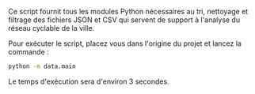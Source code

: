 Ce script fournit tous les modules Python nécessaires au tri, nettoyage et filtrage des fichiers JSON et CSV qui servent de support à l'analyse du réseau cyclable de la ville.

Pour exécuter le script, placez vous dans l'origine du projet et lancez la commande : 

```bash
python -m data.main
```

Le temps d'exécution sera d'environ 3 secondes.